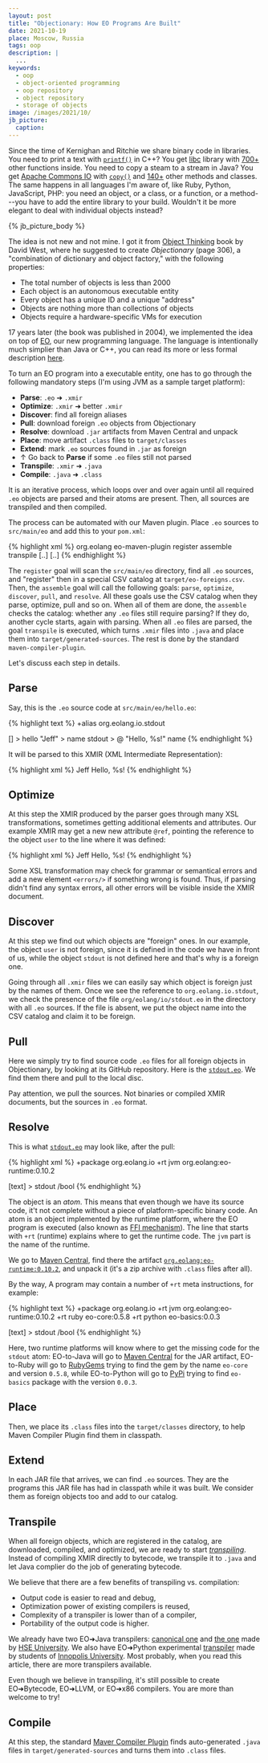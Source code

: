 ```yaml
---
layout: post
title: "Objectionary: How EO Programs Are Built"
date: 2021-10-19
place: Moscow, Russia
tags: oop
description: |
  ...
keywords:
  - oop
  - object-oriented programming
  - oop repository
  - object repository
  - storage of objects
image: /images/2021/10/
jb_picture:
  caption:
---
```


Since the time of Kernighan and Ritchie we share binary code in
libraries. You need to print a text with [`printf()`](https://en.wikipedia.org/wiki/Printf_format_string) in C++? 
You get [libc](https://en.wikipedia.org/wiki/Glibc) library with
[700+](https://stackoverflow.com/a/33188344/187141) other functions inside.
You need to copy a steam to a stream in Java?
You get [Apache Commons IO](https://commons.apache.org/proper/commons-io/) with 
[`copy()`](https://commons.apache.org/proper/commons-io/apidocs/org/apache/commons/io/IOUtils.html#copy-java.io.InputStream-java.io.OutputStream-) and 
[140+](https://commons.apache.org/proper/commons-io/apidocs/index.html) 
other methods and classes.
The same happens in all languages I'm aware of, like Ruby, Python, JavaScript, PHP:
you need an object, or a class, or a function, or a method---you have to add
the entire library to your build. 
Wouldn't it be more elegant to deal with individual objects instead?

<!--more-->

{% jb_picture_body %}

The idea is not new and not mine. 
I got it from [Object Thinking](http://amzn.to/266oJr4) book
by David West, where he suggested to create _Objectionary_ (page 306), 
a "combination of dictionary and object factory," with the following properties:

  * The total number of objects is less than 2000 
  * Each object is an autonomous executable entity
  * Every object has a unique ID and a unique "address"
  * Objects are nothing more than collections of objects
  * Objects require a hardware-specific VMs for execution

17 years later (the book was published in 2004), we implemented the idea
on top of [EO](https://www.eolang.org), our new programming language.
The language is intentionally much simplier
than Java or C++, you can read its more or less formal description 
[here](https://www.eolang.org/eolang-paper.pdf).

To turn an EO program into a executable entity, one has to go through
the following mandatory steps (I'm using JVM as a sample target platform):

  * **Parse**: `.eo` ➜ `.xmir`
  * **Optimize**: `.xmir` ➜ better `.xmir`
  * **Discover**: find all foreign aliases
  * **Pull**: download foreign `.eo` objects from Objectionary
  * **Resolve**: download `.jar` artifacts from Maven Central and unpack
  * **Place**: move artifact `.class` files to `target/classes`
  * **Extend**: mark `.eo` sources found in `.jar` as foreign
  * ↑ Go back to **Parse** if some `.eo` files still not parsed
  * **Transpile**: `.xmir` ➜ `.java`
  * **Compile**: `.java` ➜ `.class`

It is an iterative process, which loops over and over
again until all required `.eo` objects are parsed and their atoms are present. 
Then, all sources are transpiled and then compiled.

The process can be automated with our Maven plugin. Place `.eo` sources
to `src/main/eo` and add this to your `pom.xml`:

{% highlight xml %}
<project>
  <build>
    <plugins>
      <plugin>
        <groupId>org.eolang</groupId>
        <artifactId>eo-maven-plugin</artifactId>
        <version><!-- Take it from Maven Central --></version>
        <executions>
          <execution>
            <goals>
              <goal>register</goal>
              <goal>assemble</goal>
              <goal>transpile</goal>
            </goals>
          </execution>
        </executions>
      </plugin>
    </plugins>
    [..]
  </build>
  [..]
</project>
{% endhighlight %}

The `register` goal will scan the `src/main/eo` directory, find all
`.eo` sources, and "register" then in a special CSV catalog at 
`target/eo-foreigns.csv`. Then, the `assemble` goal will call
the following goals: `parse`, `optimize`, `discover`, `pull`, and
`resolve`. All these goals use the CSV catalog when they parse, optimize,
pull and so on. When all of them are done, the `assemble` checks the catalog: 
whether any `.eo` files still require parsing? If they do, another
cycle starts, again with parsing. When all `.eo` files are parsed,
the goal `transpile` is executed, which turns `.xmir` files into `.java`
and place them into `target/generated-sources`. The rest is done by the
standard `maven-compiler-plugin`.

Let's discuss each step in details.

## Parse

Say, this is the `.eo` source code at `src/main/eo/hello.eo`:

{% highlight text %}
+alias org.eolang.io.stdout

[] > hello
  "Jeff" > name
  stdout > @
    "Hello, %s!"
    name
{% endhighlight %}

It will be parsed to this XMIR (XML Intermediate Representation):

{% highlight xml %}
<program>
  <o name="hello" line="1">
    <o name="user" data="string" line="2">Jeff</o>
    <o name="@" base="stdout" line="3">
      <o data="string" line="4">Hello, %s!</o>
      <o base="user" line="5"/>
    </o>
  </o>
</program>
{% endhighlight %}

## Optimize

At this step the XMIR produced by the parser goes through 
many XSL transformations, sometimes getting additional elements and attributes.
Our example XMIR may get a new new attribute `@ref`, pointing the reference to the
object `user` to the line where it was defined:

{% highlight xml %}
<program>
  <o name="hello" line="1">
    <o name="user" data="string" line="2">Jeff</o>
    <o name="@" base="stdout" line="3">
      <o data="string" line="4">Hello, %s!</o>
      <o base="user" line="5" ref="2"/>
    </o>
  </o>
</program>
{% endhighlight %}

Some XSL transformation may check for grammar or semantical errors and
add a new element `<errors/>` if something wrong is found. Thus, if parsing
didn't find any syntax errors, all other errors will be visible inside
the XMIR document.

## Discover

At this step we find out which objects are "foreign" ones. In our example,
the object `user` is not foreign, since it is defined in the code we
have in front of us, while the object `stdout` is not defined here and
that's why is a foreign one.

Going through all `.xmir` files we can easily say which object is foreign just
by the names of them. Once we see the reference to `org.eolang.io.stdout`,
we check the presence of the file `org/eolang/io/stdout.eo` in the directory
with all `.eo` sources. If the file is absent, we put the object name
into the CSV catalog and claim it to be foreign.

## Pull 

Here we simply try to find source code `.eo` files for all foreign
objects in Objectionary, by looking at its GitHub repository. Here is
the [`stdout.eo`](https://github.com/yegor256/objectionary/blob/master/objects/org/eolang/io/stdout.eo).
We find them there and pull to the local disc.

Pay attention, we pull the sources. Not binaries or compiled XMIR
documents, but the sources in `.eo` format.

## Resolve

This is what [`stdout.eo`](https://github.com/yegor256/objectionary/blob/master/objects/org/eolang/io/stdout.eo)
may look like, after the pull:

{% highlight xml %}
+package org.eolang.io
+rt jvm org.eolang:eo-runtime:0.10.2

[text] > stdout /bool
{% endhighlight %}

The object is an _atom_. This means that even though we have its source code,
it't not complete without a piece of platform-specific binary code.
An atom is an object implemented by the runtime
platform, where the EO program is executed (also known
as [FFI mechanism](https://en.wikipedia.org/wiki/Foreign_function_interface)).
The line that starts with `+rt` (runtime) explains where to get the
runtime code. The `jvm` part is the name of the runtime.

We go to [Maven Central](https://search.maven.org/), find there the artifact 
[`org.eolang:eo-runtime:0.10.2`](https://search.maven.org/artifact/org.eolang/eo-runtime),
and unpack it (it's a zip archive with `.class` files after all).

By the way, A program may contain a number of `+rt` meta instructions, for example:

{% highlight text %}
+package org.eolang.io
+rt jvm org.eolang:eo-runtime:0.10.2
+rt ruby eo-core:0.5.8
+rt python eo-basics:0.0.3

[text] > stdout /bool
{% endhighlight %}

Here, two runtime platforms will know where to get the missing code
for the `stdout` atom:
EO-to-Java will go to [Maven Central](https://search.maven.org/) for the JAR artifact,
EO-to-Ruby will go to [RubyGems](https://rubygems.org/) 
trying to find the gem by the name `eo-core` and version `0.5.8`,
while EO-to-Python will go to [PyPi](https://pypi.org/) 
trying to find `eo-basics` package with the version `0.0.3`.

## Place

Then, we place its `.class` files into the `target/classes` directory,
to help Maven Compiler Plugin find them in classpath.

## Extend

In each JAR file that arrives, we can find `.eo` sources. They are the programs
this JAR file has had in classpath while it was built. We consider them
as foreign objects too and add to our catalog.

## Transpile

When all foreign objects, which are registered in the catalog, are downloaded,
compiled, and optimized, we are ready to start 
[_transpiling_](https://en.wikipedia.org/wiki/Source-to-source_compiler).
Instead of compiling XMIR directly to bytecode, we transpile it to `.java`
and let Java complier do the job of generating bytecode.

We believe that there are a few benefits of transpiling vs. compilation:

  * Output code is easier to read and debug,
  * Optimization power of existing compilers is reused,
  * Complexity of a transpiler is lower than of a compiler,
  * Portability of the output code is higher.

We already have two EO➜Java transpilers: 
[canonical one](https://github.com/cqfn/eo) and 
[the one](https://github.com/polystat/hse-transpiler) made by [HSE University](https://www.hse.ru/en/). 
We also have EO➜Python experimental [transpiler](https://github.com/polystat/eo2py) 
made by students of [Innopolis University](https://innopolis.university/en/). 
Most probably, when you read this article, there are more transpilers available.

Even though we believe in transpiling, it's still possible to create 
EO➜Bytecode, EO➜LLVM, or EO➜x86 compilers. 
You are more than welcome to try!

## Compile

At this step, the standard [Maver Compiler Plugin](https://maven.apache.org/plugins/maven-compiler-plugin/) 
finds auto-generated `.java` files in `target/generated-sources`
and turns them into `.class` files.

